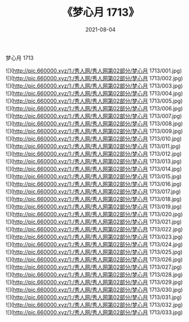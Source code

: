 ﻿---
layout: post
title:  《梦心月 1713》
date:   2021-08-04
img: http://pic.660000.xyz/1:/秀人网/秀人网第02部分/梦心月 1713/000.jpg
categories: [美女, 清纯, 唯美]
---

梦心月 1713

  ![](http://pic.660000.xyz/1:/秀人网/秀人网第02部分/梦心月 1713/001.jpg) <br> ![](http://pic.660000.xyz/1:/秀人网/秀人网第02部分/梦心月 1713/002.jpg) <br> ![](http://pic.660000.xyz/1:/秀人网/秀人网第02部分/梦心月 1713/003.jpg) <br> ![](http://pic.660000.xyz/1:/秀人网/秀人网第02部分/梦心月 1713/004.jpg) <br> ![](http://pic.660000.xyz/1:/秀人网/秀人网第02部分/梦心月 1713/005.jpg) <br> ![](http://pic.660000.xyz/1:/秀人网/秀人网第02部分/梦心月 1713/006.jpg) <br> ![](http://pic.660000.xyz/1:/秀人网/秀人网第02部分/梦心月 1713/007.jpg) <br> ![](http://pic.660000.xyz/1:/秀人网/秀人网第02部分/梦心月 1713/008.jpg) <br> ![](http://pic.660000.xyz/1:/秀人网/秀人网第02部分/梦心月 1713/009.jpg) <br> ![](http://pic.660000.xyz/1:/秀人网/秀人网第02部分/梦心月 1713/010.jpg) <br> ![](http://pic.660000.xyz/1:/秀人网/秀人网第02部分/梦心月 1713/011.jpg) <br> ![](http://pic.660000.xyz/1:/秀人网/秀人网第02部分/梦心月 1713/012.jpg) <br> ![](http://pic.660000.xyz/1:/秀人网/秀人网第02部分/梦心月 1713/013.jpg) <br> ![](http://pic.660000.xyz/1:/秀人网/秀人网第02部分/梦心月 1713/014.jpg) <br> ![](http://pic.660000.xyz/1:/秀人网/秀人网第02部分/梦心月 1713/015.jpg) <br> ![](http://pic.660000.xyz/1:/秀人网/秀人网第02部分/梦心月 1713/016.jpg) <br> ![](http://pic.660000.xyz/1:/秀人网/秀人网第02部分/梦心月 1713/017.jpg) <br> ![](http://pic.660000.xyz/1:/秀人网/秀人网第02部分/梦心月 1713/018.jpg) <br> ![](http://pic.660000.xyz/1:/秀人网/秀人网第02部分/梦心月 1713/019.jpg) <br> ![](http://pic.660000.xyz/1:/秀人网/秀人网第02部分/梦心月 1713/020.jpg) <br> ![](http://pic.660000.xyz/1:/秀人网/秀人网第02部分/梦心月 1713/021.jpg) <br> ![](http://pic.660000.xyz/1:/秀人网/秀人网第02部分/梦心月 1713/022.jpg) <br> ![](http://pic.660000.xyz/1:/秀人网/秀人网第02部分/梦心月 1713/023.jpg) <br> ![](http://pic.660000.xyz/1:/秀人网/秀人网第02部分/梦心月 1713/024.jpg) <br> ![](http://pic.660000.xyz/1:/秀人网/秀人网第02部分/梦心月 1713/025.jpg) <br> ![](http://pic.660000.xyz/1:/秀人网/秀人网第02部分/梦心月 1713/026.jpg) <br> ![](http://pic.660000.xyz/1:/秀人网/秀人网第02部分/梦心月 1713/027.jpg) <br> ![](http://pic.660000.xyz/1:/秀人网/秀人网第02部分/梦心月 1713/028.jpg) <br> ![](http://pic.660000.xyz/1:/秀人网/秀人网第02部分/梦心月 1713/029.jpg) <br> ![](http://pic.660000.xyz/1:/秀人网/秀人网第02部分/梦心月 1713/030.jpg) <br> ![](http://pic.660000.xyz/1:/秀人网/秀人网第02部分/梦心月 1713/031.jpg) <br> ![](http://pic.660000.xyz/1:/秀人网/秀人网第02部分/梦心月 1713/032.jpg) <br> ![](http://pic.660000.xyz/1:/秀人网/秀人网第02部分/梦心月 1713/033.jpg) <br>